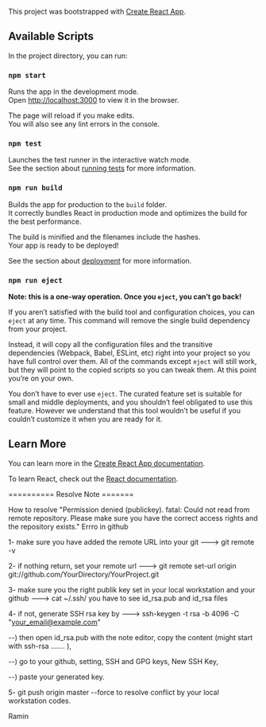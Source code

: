 This project was bootstrapped with [Create React App](https://github.com/facebook/create-react-app).

## Available Scripts

In the project directory, you can run:

### `npm start`

Runs the app in the development mode.<br>
Open [http://localhost:3000](http://localhost:3000) to view it in the browser.

The page will reload if you make edits.<br>
You will also see any lint errors in the console.

### `npm test`

Launches the test runner in the interactive watch mode.<br>
See the section about [running tests](https://facebook.github.io/create-react-app/docs/running-tests) for more information.

### `npm run build`

Builds the app for production to the `build` folder.<br>
It correctly bundles React in production mode and optimizes the build for the best performance.

The build is minified and the filenames include the hashes.<br>
Your app is ready to be deployed!

See the section about [deployment](https://facebook.github.io/create-react-app/docs/deployment) for more information.

### `npm run eject`

**Note: this is a one-way operation. Once you `eject`, you can’t go back!**

If you aren’t satisfied with the build tool and configuration choices, you can `eject` at any time. This command will remove the single build dependency from your project.

Instead, it will copy all the configuration files and the transitive dependencies (Webpack, Babel, ESLint, etc) right into your project so you have full control over them. All of the commands except `eject` will still work, but they will point to the copied scripts so you can tweak them. At this point you’re on your own.

You don’t have to ever use `eject`. The curated feature set is suitable for small and middle deployments, and you shouldn’t feel obligated to use this feature. However we understand that this tool wouldn’t be useful if you couldn’t customize it when you are ready for it.

## Learn More

You can learn more in the [Create React App documentation](https://facebook.github.io/create-react-app/docs/getting-started).

To learn React, check out the [React documentation](https://reactjs.org/).



========== Resolve Note =======

How to resolve "Permission denied (publickey). fatal: Could not read from remote repository. Please make sure you have the correct access rights and the repository exists." Errro in github

1- make sure you have added the remote URL into your git 
---> git remote -v

2- if nothing return, set your remote url 
---> git remote set-url origin git://github.com/YourDirectory/YourProject.git


3- make sure you the right publik key set in your local workstation and your github
---> cat ~/.ssh/
you have to see id_rsa.pub and id_rsa files


4- if not, generate SSH rsa key by
---> ssh-keygen -t rsa -b 4096 -C "your_email@example.com"

--) then open id_rsa.pub with the note editor, copy the content (might start with ssh-rsa ....... ),


--) go to your github, setting, SSH and GPG keys, New SSH Key,


--) paste your generated key.

5- git push origin master --force to resolve conflict by your local workstation codes.

Ramin


